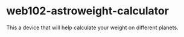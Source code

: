 # web102-astroweight-calculator

This a device that will help calculate your weight on different planets.
